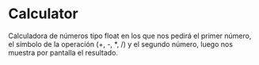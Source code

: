 # Calculator
Calculadora de números tipo float en los que nos pedirá el primer número, el símbolo de la operación (+, -, *, /) y el segundo número, luego nos muestra por pantalla el resultado.
